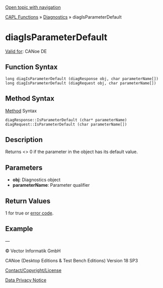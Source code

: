[Open topic with navigation](../../../../../CANoeDEFamily.htm#Topics/CAPLFunctions/Diagnostics/Functions/CAPLfunctionDiagIsParameterDefault.md)

[CAPL Functions](../../CAPLfunctions.md) » [Diagnostics](../CAPLfunctionsDiagnosticsOverview.md) » diagIsParameterDefault

# diagIsParameterDefault

[Valid for](../../../Shared/FeatureAvailability.md): CANoe DE

## Function Syntax

```
long diagIsParameterDefault (diagResponse obj, char parameterName[])
long diagIsParameterDefault (diagRequest obj, char parameterName[])
```

## Method Syntax

[Method](../../../Shared/CAPL/General/ClassesAndObjects.md) Syntax

```
diagResponse::IsParameterDefault (char* parameterName)
diagRequest::IsParameterDefault (char parameterName[])
```

## Description

Returns <> 0 if the parameter in the object has its default value.

## Parameters

- **obj**: Diagnostics object
- **parameterName**: Parameter qualifier

## Return Values

1 for true or [error code](../CAPLfunctionsDiagnosticsErrorCode.md).

## Example

—

© Vector Informatik GmbH

CANoe (Desktop Editions & Test Bench Editions) Version 18 SP3

[Contact/Copyright/License](../../../Shared/ContactCopyrightLicense.md)

[Data Privacy Notice](https://www.vector.com/int/en/company/get-info/privacy-policy/)